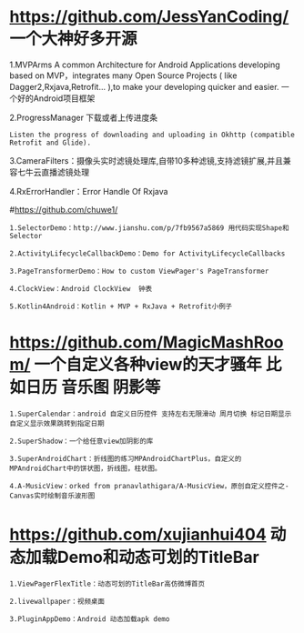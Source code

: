 # https://github.com/JessYanCoding/ 一个大神好多开源
 1.MVPArms
     A common Architecture for Android Applications developing based on MVP，integrates many Open Source Projects
   ( like Dagger2,Rxjava,Retrofit... ),to make your developing quicker and easier. 一个好的Android项目框架

2.ProgressManager 下载或者上传进度条

    Listen the progress of downloading and uploading in Okhttp (compatible Retrofit and Glide).


3.CameraFilters：摄像头实时滤镜处理库,自带10多种滤镜,支持滤镜扩展,并且兼容七牛云直播滤镜处理


4.RxErrorHandler：Error Handle Of Rxjava


#https://github.com/chuwe1/   

    1.SelectorDemo：http://www.jianshu.com/p/7fb9567a5869 用代码实现Shape和Selector

    2.ActivityLifecycleCallbackDemo：Demo for ActivityLifecycleCallbacks

    3.PageTransformerDemo：How to custom ViewPager's PageTransformer

    4.ClockView：Android ClockView  钟表

    5.Kotlin4Android：Kotlin + MVP + RxJava + Retrofit小例子
    
    
    
 # https://github.com/MagicMashRoom/ 一个自定义各种view的天才骚年 比如日历 音乐图 阴影等
 
    1.SuperCalendar：android 自定义日历控件 支持左右无限滑动 周月切换 标记日期显示 自定义显示效果跳转到指定日期

    2.SuperShadow：一个给任意view加阴影的库

    3.SuperAndroidChart：折线图的练习MPAndroidChartPlus，自定义的MPAndroidChart中的饼状图，折线图，柱状图。

    4.A-MusicView：orked from pranavlathigara/A-MusicView，原创自定义控件之-Canvas实时绘制音乐波形图

# https://github.com/xujianhui404 动态加载Demo和动态可划的TitleBar

    1.ViewPagerFlexTitle：动态可划的TitleBar高仿微博首页

    2.livewallpaper：视频桌面

    3.PluginAppDemo：Android 动态加载apk demo


 

